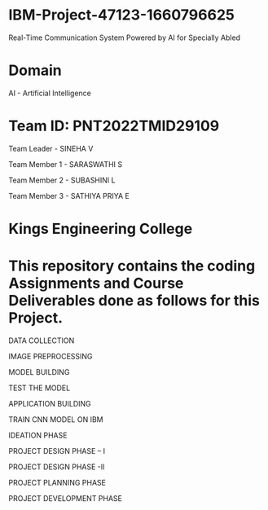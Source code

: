 # IBM-Project-47123-1660796625
Real-Time Communication System Powered by AI for Specially Abled

# Domain

AI - Artificial Intelligence 

# Team ID: PNT2022TMID29109

Team Leader - SINEHA V

Team Member 1 - SARASWATHI S

Team Member 2 - SUBASHINI L

Team Member 3 - SATHIYA PRIYA E

# Kings Engineering College


# This repository contains the coding Assignments and Course Deliverables done as follows for this Project. 

DATA COLLECTION

IMAGE PREPROCESSING

MODEL BUILDING

TEST THE MODEL

APPLICATION BUILDING

TRAIN CNN MODEL ON IBM

IDEATION PHASE

PROJECT DESIGN PHASE – I

PROJECT DESIGN PHASE -II

PROJECT PLANNING PHASE

PROJECT DEVELOPMENT PHASE
